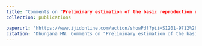 ```yaml
---
title: "Comments on "Preliminary estimation of the basic reproduction number of novel Coronavirus (2019-nCoV) in China, from 2019 to 2020: A data-driven Analysis in the early phase of the outbreak""
collection: publications

paperurl: 'hhttps://www.ijidonline.com/action/showPdf?pii=S1201-9712%2820%2930082-5'
citation: 'Dhungana HN. Comments on "Preliminary estimation of the basic reproduction number of novel Coronavirus (2019-nCoV) in China, from 2019 to 2020: A data-driven Analysis in the early phase of the outbreak". Int J Infect Dis. 2020 May;94:72-73. doi: 10.1016/j.ijid.2020.02.024. Epub 2020 Feb 20. PMID: 32088335; PMCID: PMC7129612..'
---
```



